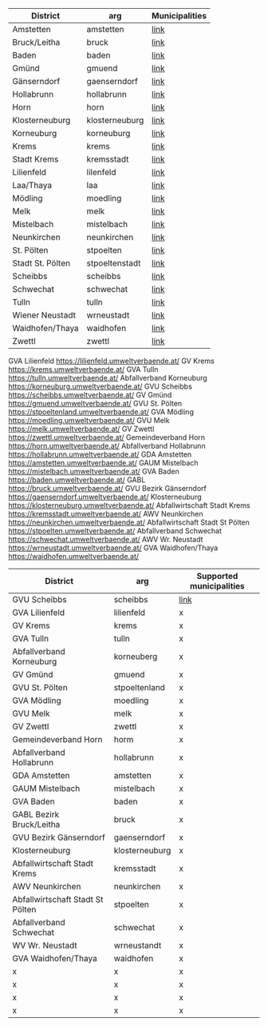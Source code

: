 | District | arg | Municipalities |
|-----|-----|-----|
| Amstetten | amstetten | [link]() |
| Bruck/Leitha | bruck | [link]() |
| Baden | baden | [link]() |
| Gmünd | gmuend | [link]() |
| Gänserndorf | gaenserndorf | [link]() |
| Hollabrunn | hollabrunn | [link]() |
| Horn | horn | [link]() |
| Klosterneuburg | klosterneuburg | [link]() |
| Korneuburg | korneuburg | [link]() |
| Krems | krems | [link]() |
| Stadt Krems | kremsstadt | [link]() |
| Lilienfeld | lilenfeld | [link]() |
| Laa/Thaya | laa | [link]() |
| Mödling | moedling | [link]() |
| Melk | melk | [link]() |
| Mistelbach | mistelbach | [link]() |
| Neunkirchen | neunkirchen | [link]() |
| St. Pölten | stpoelten | [link]() |
| Stadt St. Pölten | stpoeltenstadt | [link]() |
| Scheibbs | scheibbs | [link]() |
| Schwechat | schwechat | [link]() |
| Tulln | tulln | [link]() |
| Wiener Neustadt | wrneustadt | [link]() |
| Waidhofen/Thaya | waidhofen | [link]() |
| Zwettl | zwettl | [link]() |





GVA Lilienfeld https://lilienfeld.umweltverbaende.at/
GV Krems https://krems.umweltverbaende.at/
GVA Tulln https://tulln.umweltverbaende.at/
Abfallverband Korneuburg https://korneuburg.umweltverbaende.at/
GVU Scheibbs https://scheibbs.umweltverbaende.at/
GV Gmünd https://gmuend.umweltverbaende.at/
GVU St. Pölten https://stpoeltenland.umweltverbaende.at/
GVA Mödling https://moedling.umweltverbaende.at/
GVU Melk https://melk.umweltverbaende.at/
GV Zwettl https://zwettl.umweltverbaende.at/
Gemeindeverband Horn https://horn.umweltverbaende.at/
Abfallverband Hollabrunn https://hollabrunn.umweltverbaende.at/
GDA Amstetten https://amstetten.umweltverbaende.at/
GAUM Mistelbach https://mistelbach.umweltverbaende.at/
GVA Baden https://baden.umweltverbaende.at/
GABL https://bruck.umweltverbaende.at/
GVU Bezirk Gänserndorf https://gaenserndorf.umweltverbaende.at/
Klosterneuburg https://klosterneuburg.umweltverbaende.at/
Abfallwirtschaft Stadt Krems https://kremsstadt.umweltverbaende.at/
AWV Neunkirchen https://neunkirchen.umweltverbaende.at/
Abfallwirtschaft Stadt St Pölten https://stpoelten.umweltverbaende.at/
Abfallverband Schwechat https://schwechat.umweltverbaende.at/
AWV Wr. Neustadt https://wrneustadt.umweltverbaende.at/
GVA Waidhofen/Thaya https://waidhofen.umweltverbaende.at/

| District | arg | Supported municipalities |
|-----|-----|-----|
| GVU Scheibbs | scheibbs | [link](https://scheibbs.umweltverbaende.at/?kat=32) |
| GVA Lilienfeld | lilienfeld | x |
| GV Krems | krems | x |
| GVA Tulln | tulln | x |
| Abfallverband Korneuburg  | korneuberg | x |
| GV Gmünd | gmuend | x |
| GVU St. Pölten | stpoeltenland | x |
| GVA Mödling | moedling | x |
| GVU Melk | melk | x |
| GV Zwettl | zwettl | x |
| Gemeindeverband Horn | horm | x |
| Abfallverband Hollabrunn | hollabrunn | x |
| GDA Amstetten | amstetten | x |
| GAUM Mistelbach | mistelbach | x |
| GVA Baden | baden | x |
| GABL Bezirk Bruck/Leitha | bruck | x |
| GVU Bezirk Gänserndorf | gaenserndorf | x |
| Klosterneuburg | klosterneuburg | x |
| Abfallwirtschaft Stadt Krems | kremsstadt | x |
| AWV Neunkirchen | neunkirchen | x |
| Abfallwirtschaft Stadt St Pölten | stpoelten | x |
| Abfallverband Schwechat  | schwechat | x |
| WV Wr. Neustadt | wrneustandt | x |
| GVA Waidhofen/Thaya  | waidhofen | x |
| x | x | x |
| x | x | x |
| x | x | x |
| x | x | x |


